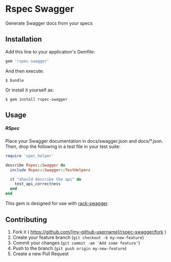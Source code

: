 # Rspec Swagger
Generate Swagger docs from your specs

## Installation

Add this line to your application's Gemfile:

```ruby
gem 'rspec-swagger'
```

And then execute:

    $ bundle

Or install it yourself as:

    $ gem install rspec-swagger

## Usage

##### RSpec

Place your Swagger documentation in docs/swagger.json and docs/*.json. Then,
drop the following in a test file in your test suite:

```ruby
require 'spec_helper'

describe Rspec::Swagger do
  include Rspec::Swagger::TestHelpers

  it "should describe the api" do
    test_api_correctness
  end
end
```

This gem is designed for use with [rack-swagger](http://www.github.com/rentpath/rack-swagger).

## Contributing

1. Fork it ( https://github.com/[my-github-username]/rspec-swagger/fork )
2. Create your feature branch (`git checkout -b my-new-feature`)
3. Commit your changes (`git commit -am 'Add some feature'`)
4. Push to the branch (`git push origin my-new-feature`)
5. Create a new Pull Request
